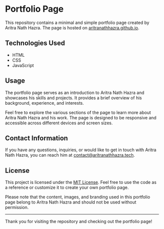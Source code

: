 # Portfolio Page

This repository contains a minimal and simple portfolio page created by Aritra Nath Hazra. The page is hosted on [aritranathhazra.github.io](https://aritranathhazra.github.io).

## Technologies Used
- HTML
- CSS
- JavaScript

## Usage
The portfolio page serves as an introduction to Aritra Nath Hazra and showcases his skills and projects. It provides a brief overview of his background, experience, and interests.

Feel free to explore the various sections of the page to learn more about Aritra Nath Hazra and his work. The page is designed to be responsive and accessible across different devices and screen sizes.

## Contact Information
If you have any questions, inquiries, or would like to get in touch with Aritra Nath Hazra, you can reach him at contact@aritranathhazra.tech.

## License
This project is licensed under the [MIT License](LICENSE). Feel free to use the code as a reference or customize it to create your own portfolio page.

Please note that the content, images, and branding used in this portfolio page belong to Aritra Nath Hazra and should not be used without permission.

---
Thank you for visiting the repository and checking out the portfolio page!
